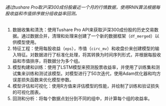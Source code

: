 ###### 通过tushare Pro取沪深300成份股最近一个月的行情数据，使用RNN算法根据每股收益和市值排序做分组收益率回测。

1. 数据收集和清洗：使用Tushare Pro API来获取沪深300成份股的历史交易数据。通过数据合并，清理和处理来创建了一个新的数据框架（`df_merged`）以供模型使用。
2. 特征工程：使用每股收益（`eps`），市值（`circ_mv`）和收盘价来创建模型的输入特征。对数据进行了标准化处理，将其转换为时间序列形式，并根据每股收益和市值排序，将数据分为多个组。
3. 模型构建和训练：使用了LSTM模型来预测股票收益率，并使用了训练集和测试集来训练和测试该模型。对模型进行了50次迭代，使用Adam优化器和均方误差损失函数来优化模型参数。
4. 模型评估和可视化：使用R方值来评估模型的性能，并绘制了训练和验证损失的可视化图表。
5. 回测和分析：将每个数据点划分到不同的组中，并计算每个组的收益率。
